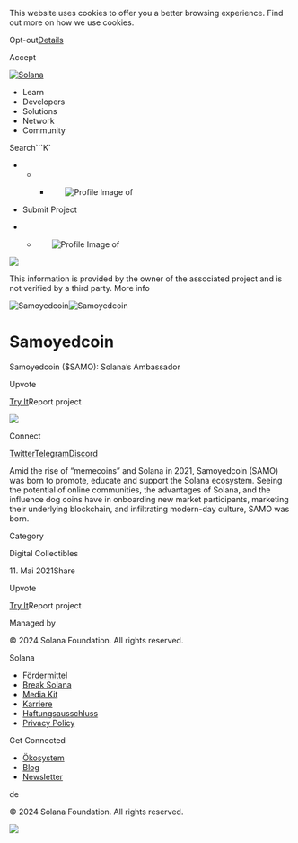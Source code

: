 This website uses cookies to offer you a better browsing experience. Find out
more on how we use cookies.

Opt-out[Details](/de/privacy-policy#collection-of-information)

Accept

[![Solana](/_next/static/media/logotype.e4df684f.svg)](/de)

  * Learn
  * Developers
  * Solutions
  * Network
  * Community

Search```K`

  *   *   * ![](data:image/svg+xml,%3csvg%20xmlns=%27http://www.w3.org/2000/svg%27%20version=%271.1%27%20width=%2728%27%20height=%2728%27/%3e)![Profile Image of ](/_next/static/media/ecosystem_user.7ebb52fa.svg)

  * Submit Project
  *   * ![](data:image/svg+xml,%3csvg%20xmlns=%27http://www.w3.org/2000/svg%27%20version=%271.1%27%20width=%2728%27%20height=%2728%27/%3e)![Profile Image of ](/_next/static/media/ecosystem_user.7ebb52fa.svg)

![](/_next/image?url=%2F_next%2Fstatic%2Fmedia%2Fhero.631479cd.png&w=3840&q=75)

This information is provided by the owner of the associated project and is not
verified by a third party. More info

![Samoyedcoin](/_next/image?url=%2Fapi%2Fprojectimg%2Fckwgwilfg38509eysxoskv2et6%3Ftype%3DLOGO&w=3840&q=75)![Samoyedcoin](/_next/image?url=%2Fapi%2Fprojectimg%2Fckwgwilfg38509eysxoskv2et6%3Ftype%3DLOGO&w=3840&q=75)

# Samoyedcoin

Samoyedcoin ($SAMO): Solana’s Ambassador

Upvote

[Try It](https://samoyedcoin.com/)Report project

![](/api/projectimg/ckwgwilfg38509eysxoskv2et6?type=IMG&number=0)

Connect

[Twitter](https://twitter.com/samoyedcoin)[Telegram](https://t.me/samoyedcoin)[Discord](http://discord.gg/caEepqZVcb)

Amid the rise of “memecoins” and Solana in 2021, Samoyedcoin (SAMO) was born
to promote, educate and support the Solana ecosystem. Seeing the potential of
online communities, the advantages of Solana, and the influence dog coins have
in onboarding new market participants, marketing their underlying blockchain,
and infiltrating modern-day culture, SAMO was born.

Category

Digital Collectibles

11\. Mai 2021Share

Upvote

[Try It](https://samoyedcoin.com/)Report project

Managed by

[](/de)

[](/youtube)[](/twitter)[](/discord)[](/reddit)[](/github)[](/telegram)

© 2024 Solana Foundation. All rights reserved.

Solana

  * [Fördermittel](https://solana.org/grants)
  * [Break Solana](https://break.solana.com/)
  * [Media Kit](/de/branding)
  * [Karriere](https://jobs.solana.com/)
  * [Haftungsausschluss](/de/tos)
  * [Privacy Policy](/de/privacy-policy)

Get Connected

  * [Ökosystem](/de/ecosystem)
  * [Blog](/de/news)
  * [Newsletter](/de/newsletter)

de

© 2024 Solana Foundation. All rights reserved.

![](/api/projectimg/ckwgwilfg38509eysxoskv2et6?type=IMG&number=0)

